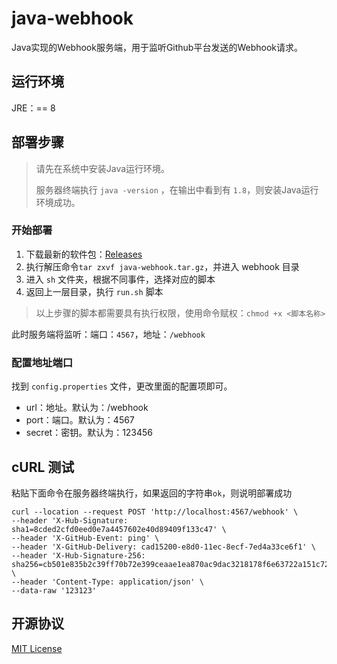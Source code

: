 # java-webhook

Java实现的Webhook服务端，用于监听Github平台发送的Webhook请求。

## 运行环境

JRE：== 8

## 部署步骤

> 请先在系统中安装Java运行环境。
>
> 服务器终端执行 `java -version` ，在输出中看到有 `1.8`，则安装Java运行环境成功。

### 开始部署

1. 下载最新的软件包：[Releases](https://github.com/liaocp66/java-webhook/releases)
2. 执行解压命令`tar zxvf java-webhook.tar.gz`，并进入 webhook 目录
3. 进入 `sh` 文件夹，根据不同事件，选择对应的脚本
4. 返回上一层目录，执行 `run.sh` 脚本

> 以上步骤的脚本都需要具有执行权限，使用命令赋权：`chmod +x <脚本名称>`

此时服务端将监听：端口：`4567`，地址：`/webhook`

### 配置地址端口

找到 `config.properties` 文件，更改里面的配置项即可。

* url：地址。默认为：/webhook
* port：端口。默认为：4567
* secret：密钥。默认为：123456

## cURL 测试

粘贴下面命令在服务器终端执行，如果返回的字符串`ok`，则说明部署成功

```shell
curl --location --request POST 'http://localhost:4567/webhook' \
--header 'X-Hub-Signature: sha1=8cded2cfd0eed0e7a4457602e40d89409f133c47' \
--header 'X-GitHub-Event: ping' \
--header 'X-GitHub-Delivery: cad15200-e8d0-11ec-8ecf-7ed4a33ce6f1' \
--header 'X-Hub-Signature-256: sha256=cb501e835b2c39ff70b72e399ceaae1ea870ac9dac3218178f6e63722a151c72' \
--header 'Content-Type: application/json' \
--data-raw '123123'
```

## 开源协议

[MIT License](https://github.com/liaocp66/java-webhook/blob/main/LICENSE)


